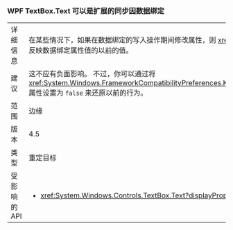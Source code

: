 ### <a name="wpf-textboxtext-can-be-out-of-sync-with-databinding"></a>WPF TextBox.Text 可以是扩展的同步因数据绑定

|   |   |
|---|---|
|详细信息|在某些情况下，如果在数据绑定的写入操作期间修改属性，则 <xref:System.Windows.Controls.TextBox.Text> 属性会反映数据绑定属性值的以前的值。|
|建议|这不应有负面影响。 不过，你可以通过将 <xref:System.Windows.FrameworkCompatibilityPreferences.KeepTextBoxDisplaySynchronizedWithTextProperty> 属性设置为 <code>false</code> 来还原以前的行为。|
|范围|边缘|
|版本|4.5|
|类型|重定目标|
|受影响的 API|<ul><li><xref:System.Windows.Controls.TextBox.Text?displayProperty=nameWithType></li></ul>|

